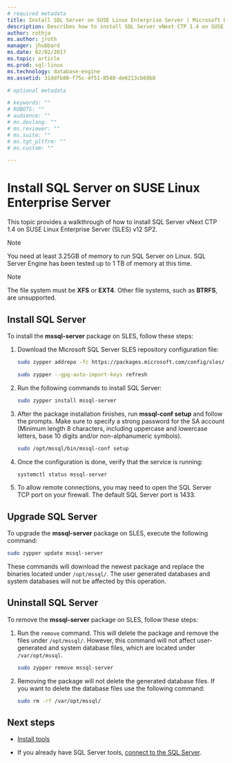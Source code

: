 ```yaml
---
# required metadata
title: Install SQL Server on SUSE Linux Enterprise Server | Microsoft Docs
description: Describes how to install SQL Server vNext CTP 1.4 on SUSE Linux Enterprise Server.
author: rothja 
ms.author: jroth 
manager: jhubbard
ms.date: 02/02/2017
ms.topic: article
ms.prod: sql-linux
ms.technology: database-engine
ms.assetid: 31ddfb80-f75c-4f51-8540-de6213cb68b8

# optional metadata

# keywords: ""
# ROBOTS: ""
# audience: ""
# ms.devlang: ""
# ms.reviewer: ""
# ms.suite: ""
# ms.tgt_pltfrm: ""
# ms.custom: ""

---
```

# Install SQL Server on SUSE Linux Enterprise Server

This topic provides a walkthrough of how to install SQL Server vNext CTP 1.4 on SUSE Linux Enterprise Server (SLES) v12 SP2.

> [!NOTE] 
> You need at least 3.25GB of memory to run SQL Server on Linux.
> SQL Server Engine has been tested up to 1 TB of memory at this time.

> [!NOTE]
> The file system must be **XFS** or **EXT4**. Other file systems, such as **BTRFS**, are unsupported.

## Install SQL Server
To install the **mssql-server** package on SLES, follow these steps:

1. Download the Microsoft SQL Server SLES repository configuration file:

   ```bash
   sudo zypper addrepo -fc https://packages.microsoft.com/config/sles/12/mssql-server.repo

   sudo zypper --gpg-auto-import-keys refresh
   ```
   
2. Run the following commands to install SQL Server:

   ```bash
   sudo zypper install mssql-server
   ```
   
3. After the package installation finishes, run **mssql-conf setup** and follow the prompts. Make sure to specify a strong password for the SA account (Minimum length 8 characters, including uppercase and lowercase letters, base 10 digits and/or non-alphanumeric symbols).

   ```bash
   sudo /opt/mssql/bin/mssql-conf setup
   ```

4. Once the configuration is done, verify that the service is running:

   ```bash
   systemctl status mssql-server
   ```
 
5. To allow remote connections, you may need to open the SQL Server TCP port on your firewall. The default SQL Server port is 1433.

## Upgrade SQL Server

To upgrade the **mssql-server** package on SLES, execute the following command:

   ```bash
   sudo zypper update mssql-server
   ```

These commands will download the newest package and replace the binaries located under `/opt/mssql/`. The user generated databases and system databases will not be affected by this operation. 

## Uninstall SQL Server

To remove the **mssql-server** package on SLES, follow these steps:

1. Run the `remove` command. This will delete the package and remove the files under `/opt/mssql/`. However, this command will not affect user-generated and system database files, which are located under `/var/opt/mssql`.
   ```bash
   sudo zypper remove mssql-server
   ```

2. Removing the package will not delete the generated database files. If you want to delete the database files use the following command:
   ```bash
   sudo rm -rf /var/opt/mssql/
   ```

## Next steps

- [Install tools](sql-server-linux-setup-tools.md#SLES)

- If you already have SQL Server tools, [connect to the SQL Server](sql-server-linux-connect-and-query-sqlcmd.md).
